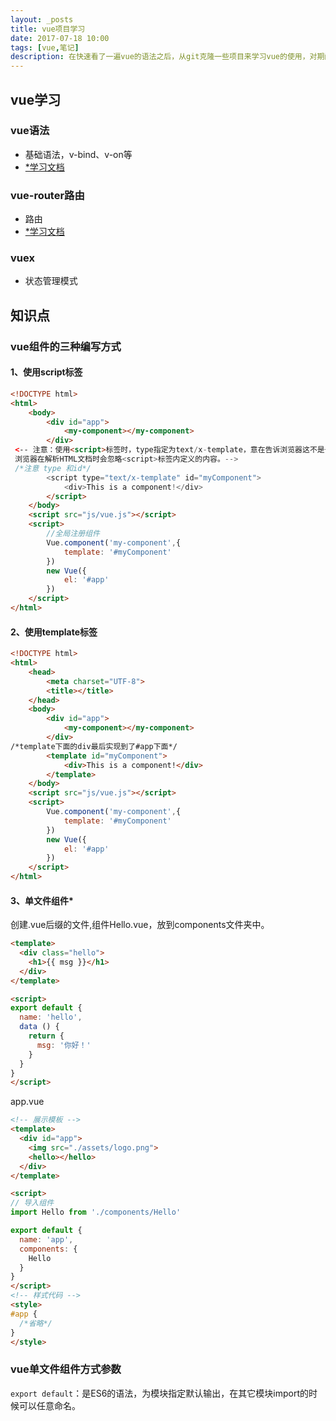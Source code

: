 ```yaml
---
layout: _posts
title: vue项目学习
date: 2017-07-18 10:00
tags: [vue,笔记]
description: 在快速看了一遍vue的语法之后，从git克隆一些项目来学习vue的使用，对期间的学习做下笔记。
---
```


## vue学习

### vue语法
+ 基础语法，v-bind、v-on等
+ [*学习文档](https://cn.vuejs.org/v2/guide/)
### vue-router路由
+ 路由
+ [*学习文档](https://router.vuejs.org/zh-cn/)
### vuex
+ 状态管理模式

## 知识点

### vue组件的三种编写方式
#### 1、使用script标签
```html
<!DOCTYPE html>
<html>
    <body>
        <div id="app">
            <my-component></my-component>
        </div>
 <-- 注意：使用<script>标签时，type指定为text/x-template，意在告诉浏览器这不是一段js脚本，
 浏览器在解析HTML文档时会忽略<script>标签内定义的内容。-->
 /*注意 type 和id*/
        <script type="text/x-template" id="myComponent">
            <div>This is a component!</div>
        </script>
    </body>
    <script src="js/vue.js"></script>
    <script>
        //全局注册组件
        Vue.component('my-component',{
            template: '#myComponent'
        })
        new Vue({
            el: '#app'
        })
    </script>
</html>
```

#### 2、使用template标签
``` html
<!DOCTYPE html>
<html>
    <head>
        <meta charset="UTF-8">
        <title></title>
    </head>
    <body>
        <div id="app">
            <my-component></my-component>
        </div>
/*template下面的div最后实现到了#app下面*/
        <template id="myComponent">
            <div>This is a component!</div>
        </template>
    </body>
    <script src="js/vue.js"></script>
    <script>
        Vue.component('my-component',{
            template: '#myComponent'
        })
        new Vue({
            el: '#app'
        })
    </script>
</html>
```

#### 3、单文件组件*
创建.vue后缀的文件,组件Hello.vue，放到components文件夹中。
``` html
<template>
  <div class="hello">
    <h1>{{ msg }}</h1>
  </div>
</template>

<script>
export default {
  name: 'hello',
  data () {
    return {
      msg: '你好！'
    }
  }
}
</script>
```
app.vue
```html
<!-- 展示模板 -->
<template>
  <div id="app">
    <img src="./assets/logo.png">
    <hello></hello>
  </div>
</template>

<script>
// 导入组件
import Hello from './components/Hello'

export default {
  name: 'app',
  components: {
    Hello
  }
}
</script>
<!-- 样式代码 -->
<style>
#app {
  /*省略*/
}
</style>
```

### vue单文件组件方式参数

`export default`：是ES6的语法，为模块指定默认输出，在其它模块import的时候可以任意命名。

